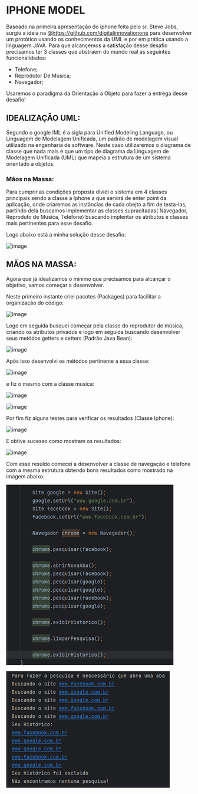 # IPHONE MODEL
Baseado na primeira apresentação do iphone feita pelo sr. Steve Jobs, surgiu a ideia na @https://github.com/digitalinnovationone para desenvolver um protótico
usando os conhecimentos da UML e por em prática usando a linguagem JAVA.
Para que alcançemos a satisfação desse desafio precisamos ter 3 classes que abstraem do mundo real as seguintes funcionalidades:

 * Telefone;
 * Reprodutor De Música;
 * Navegador;

Usaremos o paradigma da Orientação a Objeto para fazer a entrega desse desafio!


## IDEALIZAÇÃO UML:
Segundo o google IML é a sigla para Unified Modeling Language, ou Linguagem de Modelagem Unificada, um padrão de modelagem visual utilizado na engenharia de software.
Neste caso utilizaremos o diagrama de classe que nada mais é que um tipo de diagrama da Linguagem de Modelagem Unificada (UML) que mapeia a estrutura de um sistema orientado a objetos.

### Mãos na Massa:
Para cumprir as condições proposta dividi o sistema em 4 classes principais sendo a  classe a Iphone a que servirá de enter point da aplicação, onde criaremos as instâncias de cada obejto 
a fim de testa-las, partindo dela buscamos implementar as classes supracitadas( Navegador, Reproduto de Música, Telefone) buscando implentar os atributos e classes mais pertinentes para 
esse desafio.

Logo abaixo está a minha solução desse desafio:

![image](https://github.com/user-attachments/assets/cac479f1-d3f4-41ed-b24d-37ba749aa94f)

## MÃOS NA MASSA:
Agora que já idealizamos o minimo que precisamos para alcançar o objetivo, vamos começar a desenvolver.

Neste primeiro instante criei pacotes (Packages) para facilitar a organização do código:

![image](https://github.com/user-attachments/assets/94751485-3b8a-49f5-902b-3422f82b2a1f)

Logo em seguida busquei começar pela classe do reprodutor de música, criando os atributos privados e logo em seguida buscando desenvolver seus metódos getters e setters (Padrão Java Bean):

![image](https://github.com/user-attachments/assets/4b1b96c0-e23b-430c-bf51-92e83859168f)

Após isso desenvolvi os métodos pertinente a essa classe:

![image](https://github.com/user-attachments/assets/aef780ba-18c0-4cb3-bc7f-bf6018b26a1e)

e fiz o mesmo com a classe musica:

![image](https://github.com/user-attachments/assets/c7c52c3a-fb7d-4354-a4c0-82312a1251ae)

![image](https://github.com/user-attachments/assets/a76745b4-a6cf-487d-a787-653c732417af)


Por fim fiz alguns testes para verificar os resultados (Classe Iphone):

![image](https://github.com/user-attachments/assets/ec888aa2-1c9b-4448-ab10-5136803d2473)


E obtive sucesso como mostram os resultados:

![image](https://github.com/user-attachments/assets/e76a99a8-03e9-492e-915e-2e454dbdd059)

Com esse resuldo comecei a desenvolver a classe de navegação e telefone com a mesma estrutura obtendo bons resultados como mostrado na imagem abaixo:

![img.png](src/img/img.png)


![img_2.png](src/img/img_2.png)
